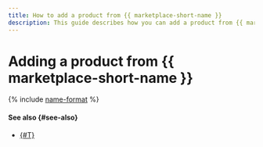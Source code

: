 ```yaml
---
title: How to add a product from {{ marketplace-short-name }}
description: This guide describes how you can add a product from {{ marketplace-short-name }}.
---
```


# Adding a product from {{ marketplace-short-name }}

{% include [name-format](../../../_includes/datalens/operations/datalens-add-marketplace-product.md) %}

#### See also {#see-also}

- [{#T}](../../concepts/marketplace.md)
